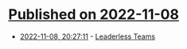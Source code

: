 # [Published on 2022-11-08](index.md)

* [2022-11-08, 20:27:11](https://news.ycombinator.com/item?id=33523837) - [Leaderless Teams](https://www.brettmacfarlane.com/blog/2022/leadersless-teams)

